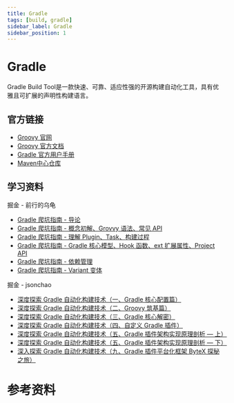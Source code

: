 ```yaml
---
title: Gradle
tags: [build, gradle]
sidebar_label: Gradle
sidebar_position: 1
---
```


# Gradle

Gradle Build Tool是一款快速、可靠、适应性强的开源构建自动化工具，具有优雅且可扩展的声明性构建语言。

## 官方链接

* [Groovy 官网](https://www.groovy-lang.org/index.html)
* [Groovy 官方文档](https://www.groovy-lang.org/documentation.html)
* [Gradle 官方用户手册](https://docs.gradle.org/current/userguide/userguide.html)
* [Maven中心仓库](https://mvnrepository.com/)

## 学习资料

掘金 - 前行的乌龟

* [Gradle 爬坑指南 - 导论](https://juejin.cn/post/6882178101191639053)
* [Gradle 爬坑指南 - 概念初解、Grovvy 语法、常见 API](https://juejin.cn/post/6888977881679495175)
* [Gradle 爬坑指南 - 理解 Plugin、Task、构建过程](https://juejin.cn/post/6889090530593112077)
* [Gradle 爬坑指南 - Gradle 核心模型、Hook 函数、ext 扩展属性、Project API](https://juejin.cn/post/6890549273105006600)
* [Gradle 爬坑指南 - 依赖管理](https://juejin.cn/post/6895299152226615309)
* [Gradle 爬坑指南 - Variant 变体](https://juejin.cn/post/6896846850091909134)

掘金 - jsonchao

* [深度探索 Gradle 自动化构建技术（一、Gradle 核心配置篇）](https://juejin.cn/post/6844904122492125198)
* [深度探索 Gradle 自动化构建技术（二、Groovy 筑基篇）](https://juejin.cn/post/6844904128594853902)
* [深度探索 Gradle 自动化构建技术（三、Gradle 核心解密）](https://juejin.cn/post/6844904132092903437)
* [深度探索 Gradle 自动化构建技术（四、自定义 Gradle 插件）](https://juejin.cn/post/6844904135314128903)
* [深度探索 Gradle 自动化构建技术（五、Gradle 插件架构实现原理剖析 — 上）](https://juejin.cn/post/6844904142725447687)
* [深度探索 Gradle 自动化构建技术（五、Gradle 插件架构实现原理剖析 — 下）](https://juejin.cn/post/6844904142717075469)
* [深入探索 Gradle 自动化构建技术（九、Gradle 插件平台化框架 ByteX 探秘之旅）](https://juejin.cn/post/6844904202393960455)


# 参考资料
